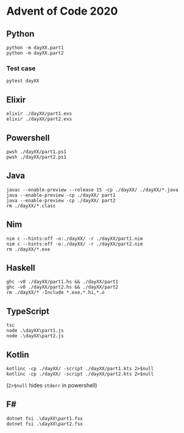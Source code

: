 # Advent of Code 2020

## Python

```console
python -m dayXX.part1
python -m dayXX.part2
```

### Test case
```console
pytest dayXX
```

## Elixir
```console
elixir ./dayXX/part1.exs
elixir ./dayXX/part2.exs
```

## Powershell
```console
pwsh ./dayXX/part1.ps1
pwsh ./dayXX/part2.ps1
```

## Java
```console
javac --enable-preview --release 15 -cp ./dayXX/ ./dayXX/*.java
java --enable-preview -cp ./dayXX/ part1
java --enable-preview -cp ./dayXX/ part2
rm ./dayXX/*.class
```

## Nim
```console
nim c --hints:off -o:./dayXX/ -r ./dayXX/part1.nim
nim c --hints:off -o:./dayXX/ -r ./dayXX/part2.nim
rm ./dayXX/*.exe
```

## Haskell
```console
ghc -v0 ./dayXX/part1.hs && ./dayXX/part1
ghc -v0 ./dayXX/part2.hs && ./dayXX/part2
rm ./dayXX/* -Include *.exe,*.hi,*.o
```

## TypeScript
```console
tsc
node .\dayXX\part1.js
node .\dayXX\part2.js
```

## Kotlin
```console
kotlinc -cp ./dayXX/ -script ./dayXX/part1.kts 2>$null
kotlinc -cp ./dayXX/ -script ./dayXX/part2.kts 2>$null
```
(`2>$null` hides `stderr` in powershell)


## F#
```console
dotnet fsi .\dayXX\part1.fsx
dotnet fsi .\dayXX\part2.fsx
```
